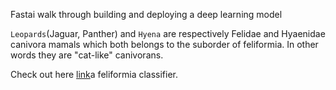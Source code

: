 Fastai walk through building and deploying a deep learning model

`Leopards`(Jaguar, Panther) and `Hyena` are respectively  Felidae and Hyaenidae canivora mamals which both belongs to the suborder of feliformia. In other words they are "cat-like" canivorans. 

Check out here [link](https://mybinder.org/v2/gh/Jamiil92/Feliformia/master?urlpath=%2Fvoila%2Frender%2Fapp-jamiil.ipynb)a feliformia classifier.
